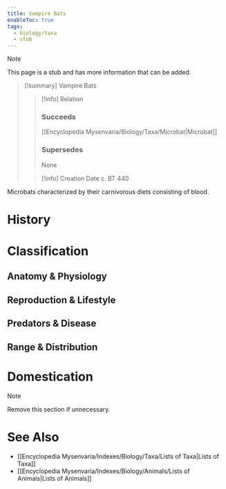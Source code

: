 ```yaml
---
title: Vampire Bats
enableToc: true
tags:
  - biology/taxa
  - stub
---
```


> [!note]
> This page is a stub and has more information that can be added.

> [!summary] Vampire Bats
> > [!info] Relation
> > ### Succeeds
> > [[Encyclopedia Mysenvaria/Biology/Taxa/Microbat|Microbat]]
> > ### Supersedes
> > None
>
> > [!info] Creation Date
> > c. BT 440

Microbats characterized by their carnivorous diets consisting of blood.
# History

# Classification
## Anatomy & Physiology

## Reproduction & Lifestyle

## Predators & Disease

## Range & Distribution

# Domestication

> [!note]
> Remove this section if unnecessary.
# See Also
- [[Encyclopedia Mysenvaria/Indexes/Biology/Taxa/Lists of Taxa|Lists of Taxa]]
- [[Encyclopedia Mysenvaria/Indexes/Biology/Animals/Lists of Animals|Lists of Animals]]